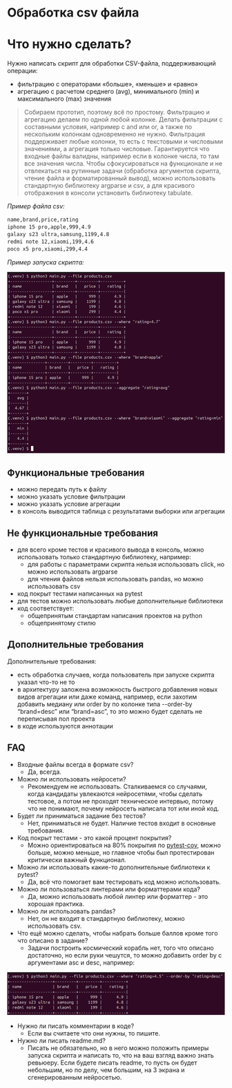 # Обработка csv файла

# Что нужно сделать?

Нужно написать скрипт для обработки CSV-файла, поддерживающий операции:

- фильтрацию с операторами «больше», «меньше» и «равно»
- агрегацию с расчетом среднего (avg), минимального (min) и максимального (max) значения

> Собираем прототип, поэтому всё по простому. Фильтрацию и агрегацию делаем по одной любой колонке. Делать фильтрации с составными условия, например с and или or, а также по нескольким колонкам одновременно не нужно. Фильтрация поддерживает любые колонки, то есть с текстовыми и числовыми значениями, а агрегация только числовые. Гарантируется что входные файлы валидны, например если в колонке числа, то там все значения числа. Чтобы сфокусироваться на функционале и не отвлекаться на рутинные задачи (обработка аргументов скрипта, чтение файла и форматированный вывод), можно использовать стандартную библиотеку argparse и csv, а для красивого отображения в консоли установить библиотеку tabulate.
> 

*Пример файла csv:*

```xml
name,brand,price,rating
iphone 15 pro,apple,999,4.9
galaxy s23 ultra,samsung,1199,4.8
redmi note 12,xiaomi,199,4.6
poco x5 pro,xiaomi,299,4.4
```

*Пример запуска скрипта:*

![Start_script.png](Image/Start_script.png)

## Функциональные требования

- можно передать путь к файлу
- можно указать условие фильтрации
- можно указать условие агрегации
- в консоль выводится таблица с результатами выборки или агрегации

## Не функциональные требования

- для всего кроме тестов и красивого вывода в консоль, можно использовать только стандартную библиотеку, например:
    - для работы с параметрами скрипта нельзя использовать click, но можно использовать argparse
    - для чтения файлов нельзя использовать pandas, но можно использовать csv
- код покрыт тестами написанных на pytest
- для тестов можно использовать любые дополнительные библиотеки
- код соответствует:
    - общепринятым стандартам написания проектов на python
    - общепринятому стилю

## Дополнительные требования

Дополнительные требования:

- есть обработка случаев, когда пользователь при запуске скрипта указал что-то не то
- в архитектуру заложена возможность быстрого добавления новых видов агрегации или даже команд, например, если захотим добавить медиану или order by по колонке типа --order-by “brand=desc” или “brand=asc”, то это можно будет сделать не переписывая пол проекта
- в коде используются аннотации

## FAQ

- Входные файлы всегда в формате csv?
    - Да, всегда.
- Можно ли использовать нейросети?
    - Рекомендуем не использовать. Сталкиваемся со случаями, когда кандидаты увлекаются нейросетями, чтобы сделать тестовое, а потом не проходят техническое интервью, потому что не понимают, почему нейросеть написала тот или иной код.
- Будет ли приниматься задание без тестов?
    - Нет, приниматься не будет. Наличие тестов входит в основные требования.
- Код покрыт тестами - это какой процент покрытия?
    - Можно ориентироваться на 80% покрытия по [pytest-cov](https://pypi.org/project/pytest-cov/), можно больше, можно меньше, но главное чтобы был протестирован критически важный функционал.
- Можно ли использовать какие-то дополнительные библиотеки к pytest?
    - Да, всё что помогает вам тестировать код можно использовать.
- Можно ли пользоваться линтерами или форматтерами кода?
    - Да, можно использовать любой линтер или форматтер - это хорошая практика.
- Можно ли использовать pandas?
    - Нет, он не входит в стандартную библиотеку, можно использовать csv.
- Что ещё можно сделать, чтобы набрать больше баллов кроме того что описано в задание?
    - Задачи построить космический корабль нет, того что описано достаточно, но если руки чешутся, то можно добавить order by с аргументами asc и desc, например:

![Bonus.png](Image/Bonus.png)

- Нужно ли писать комментарии в коде?
    - Если вы считаете что они нужны, то пишите.
- Нужно ли писать readme.md?
    - Писать не обязательно, но в него можно положить примеры запуска скрипта и написать то, что на ваш взгляд важно знать ревьюеру. Если будете писать readme, то пусть он будет небольшим, но по делу, чем большим, на 3 экрана и сгенерированным нейросетью.
